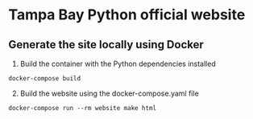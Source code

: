 # Tampa Bay Python official website

## Generate the site locally using Docker

1. Build the container with the Python dependencies installed
  
  ```shell
  docker-compose build
  ```

2. Build the website using the docker-compose.yaml file
  
  ```shell
  docker-compose run --rm website make html
  ```
